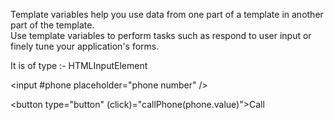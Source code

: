 Template variables help you use data from one part of a template in another part of the template.<br/>
Use template variables to perform tasks such as respond to user input or finely tune your application's forms.<br/>


It is of type :- HTMLInputElement <br/>

<input #phone placeholder="phone number" /> <br/>


<!-- lots of other elements -->

<!-- phone refers to the input element; pass its `value` to an event handler -->
<button type="button" (click)="callPhone(phone.value)">Call</button>
